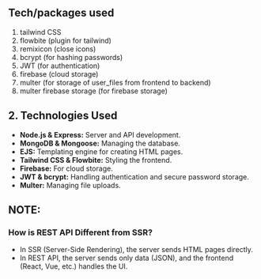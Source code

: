## Tech/packages used   
1. tailwind CSS
2. flowbite (plugin for tailwind)  
3. remixicon (close icons)
4. bcrypt (for hashing passwords)
5. JWT (for authentication)
6. firebase (cloud storage)
7. multer (for storage of user_files from frontend to backend)
8. multer firebase storage (for firebase storage)



## 2. Technologies Used
- **Node.js & Express:** Server and API development.
- **MongoDB & Mongoose:** Managing the database.
- **EJS:** Templating engine for creating HTML pages.
- **Tailwind CSS & Flowbite:** Styling the frontend.
- **Firebase:** For cloud storage.
- **JWT & bcrypt:** Handling authentication and secure password storage.
- **Multer:** Managing file uploads.

## NOTE:
  ### How is REST API Different from SSR?
- In SSR (Server-Side Rendering), the server sends HTML pages directly.
- In REST API, the server sends only data (JSON), and the frontend (React, Vue, etc.) handles the UI.
